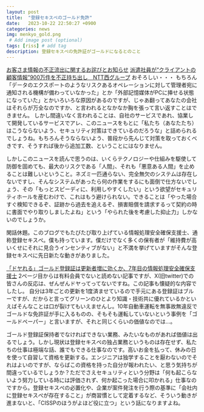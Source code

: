 ```yaml
---
layout: post
title:  "登録セキスぺのゴールド免許"
date:   2023-10-22 22:50:27 +0900
categories: news
img: menkyo_gold.png
 # Add image post (optional)
tags: [riss] # add tag
description: 登録セキスぺの免許証がゴールドになるとのこと
---
```


[お客さま情報の不正流出に関するお詫びとお知らせ](https://www.ntt-west.co.jp/news/2310/231017a.html)
[派遣社員が“クライアントの顧客情報”900万件を不正持ち出し　NTT西グループ](https://www.itmedia.co.jp/news/articles/2310/17/news121.html)
おそろしい・・・
もちろん「データのエクスポートのようなリスクあるオペレーションに対して管理者宛に通知される機構が備わっていなかった」とか「外部記憶媒体がPCに挿せる状態になっていた」とかいろいろな原因があるのですが、じゃあ翻ってあなたの会社はそれらが万全なのですか、と言われるとなかなか胸を張って言い返すことはできません。
しかし間違いなく言われることは、自社のサービスであれ、協業して開発しているサービスでアレ、このニュースをもとに「私たち（あなたたち）はこうならないよう、セキュリティ対策はできているのだろうな」と詰められるでしょうね。もちろんそうならないよう、普段から先んじて対策を取っておくべきです、そうすれば後から追加工数、ということにはなりません。

しかしこのニュースを読んで思うのは、いくらテクノロジーや仕組みを駆使して防御を固めても、最大のリスクである「人間」、それも「悪意ある人間」を止めることは難しいということ。ネズミ一匹通らない、完全無欠のシステムは存在しないですし、そんなシステムがあったら何の作業をするにも面倒で仕方ないでしょう、その「もっとスピーディに、利用しやすくしたい」という欲望がセキュリティホールを産むわけで、これはもう避けられない。できることは「やった場合すぐ検知できるぞ、証跡から過去を追えるぞ、損害賠償を請求するって契約の時に書面でやり取りしましたよね」という「やられた後を考慮した抑止力」しかないのでしょうか。

閑話休題。このブログでもたびたび取り上げている情報処理安全確保支援士、通称登録セキスぺ。僕も持っています。僕だけでなく多くの保有者が「維持費が高いくせにそれに見合うインセンティブがない」と不満を挙げていますがそんな登録セキスぺに先日新たな動きがありました。

[「ドヤれる」ゴールド登録証は更新者増に効くか、7年目の情報処理安全確保支援士](https://xtech.nikkei.com/atcl/nxt/column/18/00138/100501387/)
2ページ目からは有料会員でないと読めない記事ですが、X(旧twitter)での皆さんの反応は、ぜんぜんドヤってってないですね。この記事も懐疑的な内容でしたし。
自分は3年ごとの更新を1度済ませているので手元にある登録証はブルーですが、だからと言ってグリーンのひとより知識・技術共に優れているかといえばそんなことは口が裂けてもいえませんし。10年自動車運転を無事故無違反でゴールドな免許証が手に入るものの、そもそも運転していないという事例を「ゴールドペーパー」と言いますが、それと同じくらいの価値なのでは…。

ゴールド登録証保持者でなければできない業務、みたいなものがあれば価値は出るでしょう。しかし現状は登録セキスぺの独占業務というものは存在せず、私たちの仕事は極端な話、誰でもできる仕事なのです。高いお金を払って、休みの日を使って自習して資格を更新する。エンジニアは独学することを厭わないのでそれはよいのですが、ならばこの資格を持った自分が報われたい、と思う気持ちが間違っているでしょうか？ただでさえセキュリティという分野は「何も起こらないよう努力している時には評価されず、何か起こった場合に叩かれる」仕事なのですから。登録セキスぺの必置化や、企業が案件発注を行う際の基準に「会社内に登録セキスぺが存在すること」が商習慣として定着するなど、そういう動きが進まないと、「CISSPのほうがよほど役に立つ」という話になりますよね。